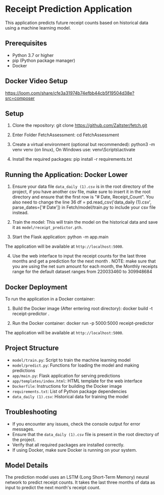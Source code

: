 # Receipt Prediction Application

This application predicts future receipt counts based on historical data using a machine learning model.

## Prerequisites

- Python 3.7 or higher
- pip (Python package manager)
- Docker 


## Docker Video Setup
https://loom.com/share/cfe3a31974b74efbb44cb5f19504d38e?src=composer


## Setup

1. Clone the repository: git clone https://github.com/Zaltster/fetch.git

2. Enter Folder FetchAssessment: cd FetchAssessment

3. Create a virtual environment (optional but recommended): python3 -m venv venv (on linux), On Windows use: venv\Scripts\activate

4. Install the required packages: pip install -r requirements.txt

## Running the Application: Docker Lower

1. Ensure your data file `data_daily (1).csv` is in the root directory of the project, if you have another csv file, make sure
to insert it in the root directory and ensure that the first row is "# Date, Receipt_Count". You also need to change the line 36
df = pd.read_csv('data_daily (1).csv', parse_dates=['# Date']) in Fetch/model/train.py to include your csv file instead.

2. Train the model: 
This will train the model on the historical data and save it as `model/receipt_predictor.pth`.

3. Start the Flask application: python -m app.main

The application will be available at `http://localhost:5000`.

4. Use the web interface to input the receipt counts for the last three months and get a prediction for the next month .
NOTE: make sure that you are using the net sum amount for each month, the Monthly receipts range for the default dataset ranges from 
220033460 to 309948684

## Docker Deployment

To run the application in a Docker container:

1. Build the Docker image (After entering root directory): docker build -t receipt-predictor .

2. Run the Docker container: docker run -p 5000:5000 receipt-predictor

The application will be available at `http://localhost:5000`.

## Project Structure

- `model/train.py`: Script to train the machine learning model
- `model/predict.py`: Functions for loading the model and making predictions
- `app/main.py`: Flask application for serving predictions
- `app/templates/index.html`: HTML template for the web interface
- `Dockerfile`: Instructions for building the Docker image
- `requirements.txt`: List of Python package dependencies
- `data_daily (1).csv`: Historical data for training the model

## Troubleshooting

- If you encounter any issues, check the console output for error messages.
- Ensure that the `data_daily (1).csv` file is present in the root directory of the project.
- Verify that all required packages are installed correctly.
- If using Docker, make sure Docker is running on your system.

## Model Details

The prediction model uses an LSTM (Long Short-Term Memory) neural network to predict receipt counts. It takes the last three months of data as input to predict the next month's receipt count.
